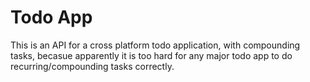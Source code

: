 # Todo App

This is an API for a cross platform todo application, with compounding tasks,
becasue apparently it is too hard for any major todo app to do
recurring/compounding tasks correctly.
